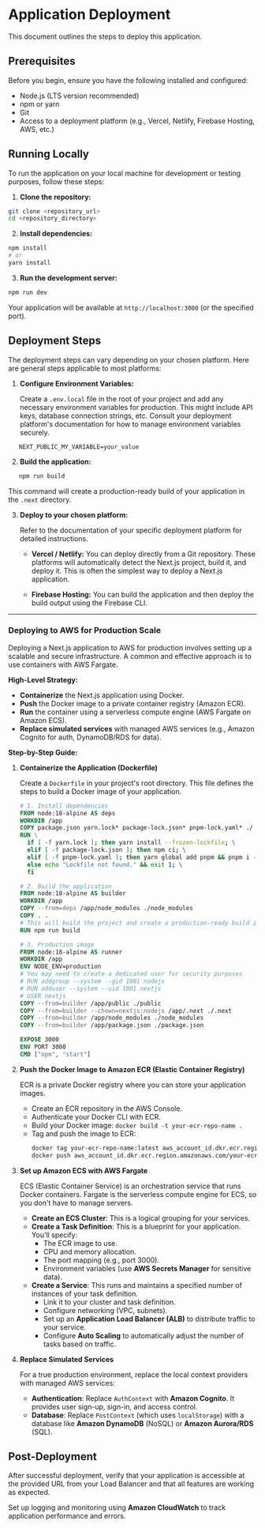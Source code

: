 # Application Deployment

This document outlines the steps to deploy this application.

## Prerequisites

Before you begin, ensure you have the following installed and configured:

* Node.js (LTS version recommended)
* npm or yarn
* Git
* Access to a deployment platform (e.g., Vercel, Netlify, Firebase Hosting, AWS, etc.)

## Running Locally

To run the application on your local machine for development or testing purposes, follow these steps:

1.  **Clone the repository:**
```bash
git clone <repository_url>
cd <repository_directory>
```
2. **Install dependencies:**
```bash
npm install
# or
yarn install
```
3. **Run the development server:**
```bash
npm run dev
```
Your application will be available at `http://localhost:3000` (or the specified port).


## Deployment Steps

The deployment steps can vary depending on your chosen platform. Here are general steps applicable to most platforms:

1. **Configure Environment Variables:**

   Create a `.env.local` file in the root of your project and add any necessary environment variables for production. This might include API keys, database connection strings, etc. Consult your deployment platform's documentation for how to manage environment variables securely.
```
   NEXT_PUBLIC_MY_VARIABLE=your_value
```
2. **Build the application:**
```bash
   npm run build
```
This command will create a production-ready build of your application in the `.next` directory.

3. **Deploy to your chosen platform:**

   Refer to the documentation of your specific deployment platform for detailed instructions.

   * **Vercel / Netlify:** You can deploy directly from a Git repository. These platforms will automatically detect the Next.js project, build it, and deploy it. This is often the simplest way to deploy a Next.js application.

   * **Firebase Hosting:** You can build the application and then deploy the build output using the Firebase CLI.

---

### **Deploying to AWS for Production Scale**

Deploying a Next.js application to AWS for production involves setting up a scalable and secure infrastructure. A common and effective approach is to use containers with AWS Fargate.

**High-Level Strategy:**

*   **Containerize** the Next.js application using Docker.
*   **Push** the Docker image to a private container registry (Amazon ECR).
*   **Run** the container using a serverless compute engine (AWS Fargate on Amazon ECS).
*   **Replace simulated services** with managed AWS services (e.g., Amazon Cognito for auth, DynamoDB/RDS for data).

**Step-by-Step Guide:**

1.  **Containerize the Application (Dockerfile)**

    Create a `Dockerfile` in your project's root directory. This file defines the steps to build a Docker image of your application.

    ```Dockerfile
    # 1. Install dependencies
    FROM node:18-alpine AS deps
    WORKDIR /app
    COPY package.json yarn.lock* package-lock.json* pnpm-lock.yaml* ./
    RUN \
      if [ -f yarn.lock ]; then yarn install --frozen-lockfile; \
      elif [ -f package-lock.json ]; then npm ci; \
      elif [ -f pnpm-lock.yaml ]; then yarn global add pnpm && pnpm i --frozen-lockfile; \
      else echo "Lockfile not found." && exit 1; \
      fi

    # 2. Build the application
    FROM node:18-alpine AS builder
    WORKDIR /app
    COPY --from=deps /app/node_modules ./node_modules
    COPY . .
    # This will build the project and create a production-ready build in the .next directory
    RUN npm run build

    # 3. Production image
    FROM node:18-alpine AS runner
    WORKDIR /app
    ENV NODE_ENV=production
    # You may need to create a dedicated user for security purposes
    # RUN addgroup --system --gid 1001 nodejs
    # RUN adduser --system --uid 1001 nextjs
    # USER nextjs
    COPY --from=builder /app/public ./public
    COPY --from=builder --chown=nextjs:nodejs /app/.next ./.next
    COPY --from=builder /app/node_modules ./node_modules
    COPY --from=builder /app/package.json ./package.json

    EXPOSE 3000
    ENV PORT 3000
    CMD ["npm", "start"]
    ```

2.  **Push the Docker Image to Amazon ECR (Elastic Container Registry)**

    ECR is a private Docker registry where you can store your application images.

    *   Create an ECR repository in the AWS Console.
    *   Authenticate your Docker CLI with ECR.
    *   Build your Docker image: `docker build -t your-ecr-repo-name .`
    *   Tag and push the image to ECR:
        ```bash
        docker tag your-ecr-repo-name:latest aws_account_id.dkr.ecr.region.amazonaws.com/your-ecr-repo-name:latest
        docker push aws_account_id.dkr.ecr.region.amazonaws.com/your-ecr-repo-name:latest
        ```

3.  **Set up Amazon ECS with AWS Fargate**

    ECS (Elastic Container Service) is an orchestration service that runs Docker containers. Fargate is the serverless compute engine for ECS, so you don't have to manage servers.

    *   **Create an ECS Cluster**: This is a logical grouping for your services.
    *   **Create a Task Definition**: This is a blueprint for your application. You'll specify:
        *   The ECR image to use.
        *   CPU and memory allocation.
        *   The port mapping (e.g., port 3000).
        *   Environment variables (use **AWS Secrets Manager** for sensitive data).
    *   **Create a Service**: This runs and maintains a specified number of instances of your task definition.
        *   Link it to your cluster and task definition.
        *   Configure networking (VPC, subnets).
        *   Set up an **Application Load Balancer (ALB)** to distribute traffic to your service.
        *   Configure **Auto Scaling** to automatically adjust the number of tasks based on traffic.

4.  **Replace Simulated Services**

    For a true production environment, replace the local context providers with managed AWS services:
    *   **Authentication**: Replace `AuthContext` with **Amazon Cognito**. It provides user sign-up, sign-in, and access control.
    *   **Database**: Replace `PostContext` (which uses `localStorage`) with a database like **Amazon DynamoDB** (NoSQL) or **Amazon Aurora/RDS** (SQL).

## Post-Deployment

After successful deployment, verify that your application is accessible at the provided URL from your Load Balancer and that all features are working as expected.

Set up logging and monitoring using **Amazon CloudWatch** to track application performance and errors.
```